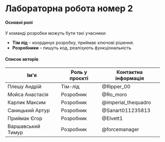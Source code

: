 # Лабораторна робота номер 2

#### **Основні ролі**
У команді розробки можуть бути такі учасники:
- **Тім лід** – координує розробку, приймає ключові рішення.
- **Розробники** – пишуть код, реалізують функціональність

#### **Список авторів**
| Ім'я | Роль у проєкті | Контактна інформація |  
|------|----------------|--------------------|  
| Плешу Андрій | Тім-лід        | @Ripper_00 |  
| Мойса Анастасія | Розробник      | @Ro_moro |  
| Карлик Максим | Розробник      | @imperial_thequadro |  
| Саницький Артур | Розробник      | @Sanart011235813 |  
| Приймак Єгор | Розробник      | @Elvett1 |  
| Варшавський Тимур | Розробник      | @forcemanager |  
